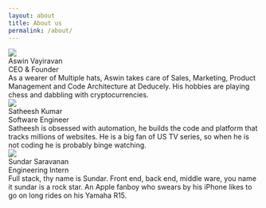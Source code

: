 ```yaml
---
layout: about
title: About us
permalink: /about/
---
```

<div class="container">
<div class="team row">

<div class="col-md-4">
<div class="individual">
  <img src="{{ "assets/aswin.jpg" | relative_url }}">
  <div class="info">
    <div class="name">Aswin Vayiravan</div>
    <div class="title">CEO & Founder</div>
    <div class="text">As a wearer of Multiple hats, Aswin takes care of Sales, Marketing, Product Management and Code Architecture at Deducely. His hobbies are playing chess and dabbling with cryptocurrencies.</div>
  </div>
</div>
    </div>
    <div class="col-md-4">
    <div class="individual">
      <img src="{{ "assets/sathish.jpg" | relative_url }}">
      <div class="info">
        <div class="name">Satheesh Kumar</div>
        <div class="title">Software Engineer</div>
        <div class="text">Satheesh is obsessed with automation, he builds the code and platform that tracks millions of websites. He is a big fan of US TV series, so when he is not coding he is probably binge watching.</div>
      </div>
    </div>
    </div>
    <div class="col-md-4">
    <div class="individual">
      <img src="{{ "assets/sundar.jpg" | relative_url }}">
      <div class="info">
        <div class="name">Sundar Saravanan</div>
        <div class="title">Engineering Intern</div>
        <div class="text">Full stack, thy name is Sundar. Front end, back end, middle ware, you name it sundar is a rock star. An Apple fanboy who swears by his iPhone likes to go on long rides on his Yamaha R15.</div>
      </div>
    </div>
    </div>
  <!-- <div class="individual col-md-4">
    <img src="{{ "assets/aswin.jpg" | relative_url }}">
    <div class="info">
      <div class="name">Aswin Vayiravan</div>
      <div class="title">CEO & Founder</div>
      <div class="text">As a wearer of Multiple hats, Aswin takes care of Sales, Marketing, Product Management and Code Architecture at Deducely. His hobbies are playing chess and dabbling with cryptocurrencies.</div>
    </div>
  </div>
  <div class="individual col-md-4">
    <img src="{{ "assets/sathish.jpg" | relative_url }}">
    <div class="info">
      <div class="name">Satheesh Kumar</div>
      <div class="title">Software Engineer</div>
      <div class="text">Satheesh is obsessed with automation, he builds the code and platform that tracks millions of websites. He is a big fan of US TV series, so when he is not coding he is probably binge watching.</div>
    </div>
  </div>
  <div class="individual col-md-4s">
    <img src="{{ "assets/sundar.jpg" | relative_url }}">
    <div class="info">
      <div class="name">Sundar Saravanan</div>
      <div class="title">Engineering Intern</div>
      <div class="text">Full stack, thy name is Sundar. Front end, back end, middle ware, you name it sundar is a rock star. An Apple fanboy who swears by his iPhone likes to go on long rides on his Yamaha R15.</div>
    </div>
  </div> -->
</div>

</div>


<!-- <div class="">
Lorem ipsum dolor sit amet, consectetur adipiscing elit. Suspendisse varius lacus in ex feugiat, viverra bibendum augue porttitor. Proin a elit rutrum, tincidunt metus in, commodo justo. Curabitur sodales pretium vehicula. Suspendisse odio nisl, facilisis a odio tempor, euismod dapibus tortor. Sed ut iaculis sapien. Pellentesque pulvinar, justo et hendrerit tempus, elit arcu semper felis, ac maximus augue nisi at diam. Suspendisse id imperdiet lectus. Vivamus in tempor purus. Integer lobortis enim dolor, sit amet interdum neque elementum vel. Orci varius natoque penatibus et magnis dis parturient montes, nascetur ridiculus mus. Suspendisse commodo in tellus nec viverra. Phasellus congue dignissim enim, eu ultricies arcu placerat in. Quisque sollicitudin, tortor non convallis suscipit, ex magna vestibulum velit, sit amet faucibus quam mi suscipit velit. Proin nec elit ut nunc vestibulum sagittis.

Quisque porttitor felis massa, at elementum risus varius vitae. Praesent egestas luctus nulla, sed malesuada nibh eleifend at. Quisque tellus enim, ullamcorper sit amet gravida ac, molestie eu purus. Pellentesque habitant morbi tristique senectus et netus et malesuada fames ac turpis egestas. Donec consectetur dui quis eros accumsan vestibulum. Pellentesque neque nisl, consequat vel erat vel, hendrerit commodo mi. Nam semper, sapien quis ultricies mattis, risus purus pretium lorem, sed imperdiet justo nisl vitae ipsum. Mauris mollis velit sed interdum pellentesque. Fusce ullamcorper rutrum suscipit. Proin sed augue blandit, pretium risus eu, efficitur orci.
</div> -->
